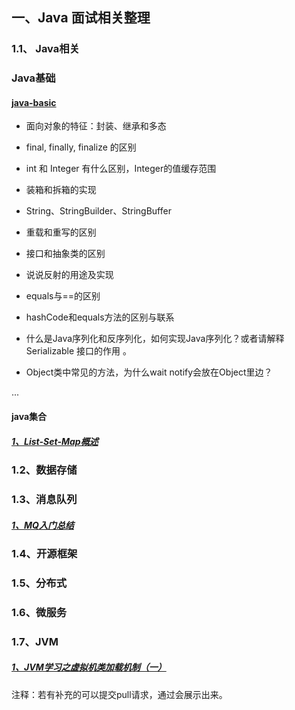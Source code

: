 ## 一、Java 面试相关整理

### 1.1、 Java相关

### Java基础
#### [java-basic](https://github.com/guofeiwu/Java-interview-starter/blob/master/1%E3%80%81Java%E7%9B%B8%E5%85%B3/java-basic.md)

- 面向对象的特征：封装、继承和多态 

- final, finally, finalize 的区别

- int 和 Integer 有什么区别，Integer的值缓存范围 

- 装箱和拆箱的实现

- String、StringBuilder、StringBuffer 

- 重载和重写的区别

- 接口和抽象类的区别

- 说说反射的用途及实现 

- equals与==的区别 

- hashCode和equals方法的区别与联系

- 什么是Java序列化和反序列化，如何实现Java序列化？或者请解释Serializable 接口的作用 。

- Object类中常见的方法，为什么wait  notify会放在Object里边？ 

...
#### java集合
##### [1、List-Set-Map概述](https://github.com/guofeiwu/Java-interview-starter/blob/master/1%E3%80%81Java%E7%9B%B8%E5%85%B3/java%E9%9B%86%E5%90%88/List-set-map%E6%A6%82%E8%BF%B0.md)

### 1.2、数据存储
### 1.3、消息队列
 ##### [1、MQ入门总结](https://github.com/guofeiwu/Java-interview-starter/blob/master/3%E3%80%81%E6%B6%88%E6%81%AF%E9%98%9F%E5%88%97/MQ%E5%85%A5%E9%97%A8%E6%80%BB%E7%BB%93.md)
### 1.4、开源框架
### 1.5、分布式
### 1.6、微服务
### 1.7、JVM
##### [1、JVM学习之虚拟机类加载机制（一）](https://github.com/guofeiwu/Java-interview-starter/blob/master/7%E3%80%81JVM/%E7%B1%BB%E5%8A%A0%E8%BD%BD%E6%9C%BA%E5%88%B6%EF%BC%88%E4%B8%80%EF%BC%89.md)



注释：若有补充的可以提交pull请求，通过会展示出来。

